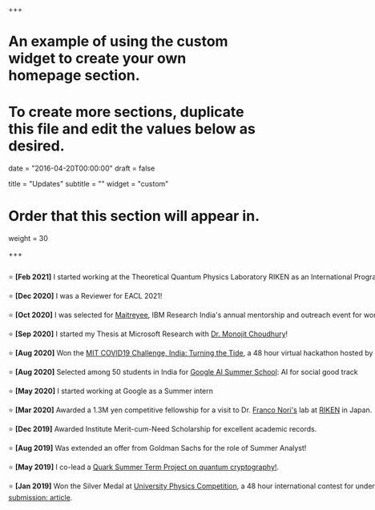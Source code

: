 +++
# An example of using the custom widget to create your own homepage section.
# To create more sections, duplicate this file and edit the values below as desired.

date = "2016-04-20T00:00:00"
draft = false

title = "Updates"
subtitle = ""
widget = "custom"

# Order that this section will appear in.
weight = 30

+++
<script>
    (function($){
        $(window).on("load",function(){
            $("body").mCustomScrollbar({
				theme:"inset-dark",
				scrollInertia:300,
				mouseWheel:{ enable: true }
            });
        });
    })(jQuery);
</script>

<div class="mCustomScrollbar" data-mcs-theme="inset-dark" style="height:480px;width:850px;font:25px/30px;font-face: Inherit; overflow:auto;">

:star: <span style="font-weight: bold;">[Feb 2021]</span> I started working at the Theoretical Quantum Physics Laboratory RIKEN as an International Program Associate!<br/>

:star: <span style="font-weight: bold;">[Dec 2020]</span> I was a Reviewer for EACL 2021!<br/>

:star: <span style="font-weight: bold;">[Oct 2020]</span> I was selected for [Maitreyee](https://researcher.watson.ibm.com/researcher/view_group.php?id=10034), IBM Research India's annual mentorship and outreach event for women.<br/>

:star: <span style="font-weight: bold;">[Sep 2020]</span> I started my Thesis at Microsoft Research with [Dr. Monojit Choudhury](https://www.microsoft.com/en-us/research/people/monojitc/)! <br/>

:star: <span style="font-weight: bold;">[Aug 2020]</span> Won the [MIT COVID19 Challenge, India: Turning the Tide](https://covid19challenge.mit.edu/india/), a 48 hour virtual hackathon hosted by MIT.

:star: <span style="font-weight: bold;">[Aug 2020]</span> Selected among 50 students in India for [Google AI Summer School](https://sites.google.com/view/aisummerschool2020): AI for social good track <br/>

:star: <span style="font-weight: bold;">[May 2020]</span> I started working at Google as a Summer intern <br/>

:star: <span style="font-weight: bold;">[Mar 2020]</span> Awarded a 1.3M yen competitive fellowship for a visit to Dr. [Franco Nori's](https://scholar.google.co.in/citations?user=SRUYLREAAAAJ&hl=en) lab at [RIKEN](https://www.riken.jp/en/) in Japan.<br/>

:star: <span style="font-weight: bold;">[Dec 2019]</span> Awarded Institute Merit-cum-Need Scholarship for excellent academic records. <br/>

:star: <span style="font-weight: bold;">[Aug 2019]</span> Was extended an offer from Goldman Sachs for the role of Summer Analyst!<br/>

:star: <span style="font-weight: bold;">[May 2019]</span> I co-lead a [Quark Summer Term Project on quantum cryptography!](https://sites.google.com/view/qstp19/home#h.p_SYrHwuxDCOk7).<br/>

:star: <span style="font-weight: bold;">[Jan 2019]</span> Won the Silver Medal at [University Physics Competition](http://www.uphysicsc.com/2018contest.html), a 48 hour international contest for undergraduates ([team submission: article](https://drive.google.com/file/d/1yRsBqj-FF-IY8mWXPvbcszEg8OVs5E8I/view). <br/>

:star: <span style="font-weight: bold;">[Nov 2018]</span> Our team for the [Radio telescope project](https://projectrtbits.wordpress.com/) was the runner-up for Suresh Ramaswamy Award and received institute funding for the same. <br/>

:star: <span style="font-weight: bold;">[Oct 2018]</span>  Visited the National Centre for Radio Astronomy, TIFR to seek technical guidance under the guidance of Dr. P K Das. <br/>

:star: <span style="font-weight: bold;">[Jul 2018]</span> I was one of the two students to be nominated as Student Body Representative at Academic Council Board, BITS Pilani for a tenure of two years! <br/>

:star: <span style="font-weight: bold;">[Nov 2017]</span> I participated in the [Asia-Pacific Space Generation Workshop](https://spacegeneration.org/tag/asia-pacific-space-generation-workshop) organised by [Space Generation Advisory Council](https://spacegeneration.org/).<br/>

:star: <span style="font-weight: bold;">[May 2017]</span> I started as the Sub - Coordinator at SEDS Celestia - the Astronomy and Astrophysics club at BITS Goa<br/>

:star: <span style="font-weight: bold;">[Apr 2017]</span> I was awarded the [Inspire Scholarship](https://online-inspire.gov.in/) by DST, Govt. of India for excellent performance in JEE Advanced Exams.<br/>

</div>
